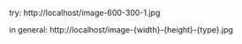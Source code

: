 try:
http://localhost/image-600-300-1.jpg

in general:
http://localhost/image-{width}-{height}-{type}.jpg

